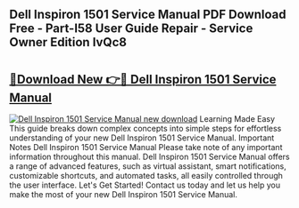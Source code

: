 ## Dell Inspiron 1501 Service Manual PDF Download Free - Part-I58 User Guide Repair - Service Owner Edition IvQc8

# <h2><a href="http://cf129.oget.top/?id=Dell+Inspiron+1501+Service+Manual">🔗Download New 👉🔴 Dell Inspiron 1501 Service Manual</a></h2>

[![Dell Inspiron 1501 Service Manual new download](https://i.imgur.com/5g1atiW.png)](http://cf129.oget.top/?id=Dell+Inspiron+1501+Service+Manual)
Learning Made Easy This guide breaks down complex concepts into simple steps for effortless understanding of your new Dell Inspiron 1501 Service Manual. Important Notes Dell Inspiron 1501 Service Manual Please take note of any important information throughout this manual. Dell Inspiron 1501 Service Manual offers a range of advanced features, such as virtual assistant, smart notifications, customizable shortcuts, and automated tasks, all easily controlled through the user interface. Let's Get Started! Contact us today and let us help you make the most of your new Dell Inspiron 1501 Service Manual.
